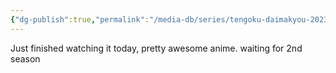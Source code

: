 ```yaml
---
{"dg-publish":true,"permalink":"/media-db/series/tengoku-daimakyou-2023/","title":"Tengoku Daimakyou","tags":["mediaDB/tv/series"],"noteIcon":"1"}
---
```


Just finished watching it today, pretty awesome anime. waiting for 2nd season